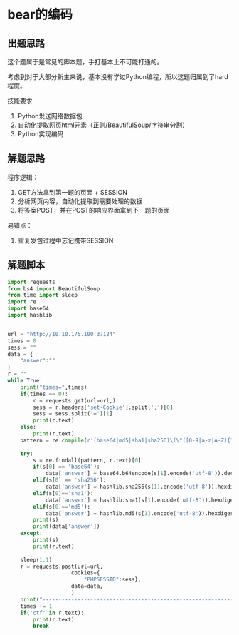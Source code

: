 # bear的编码
## 出题思路
这个题属于是常见的脚本题，手打基本上不可能打通的。

考虑到对于大部分新生来说，基本没有学过Python编程，所以这题归属到了hard程度。

技能要求

1. Python发送网络数据包
2. 自动化提取网页html元素（正则/BeautifulSoup/字符串分割）
3. Python实现编码

## 解题思路

程序逻辑：

1. GET方法拿到第一题的页面 + SESSION
2. 分析网页内容，自动化提取到需要处理的数据
3. 将答案POST，并在POST的响应界面拿到下一题的页面

易错点：

1. 重复发包过程中忘记携带SESSION

## 解题脚本

```python
import requests
from bs4 import BeautifulSoup
from time import sleep
import re
import base64
import hashlib


url = "http://10.10.175.100:37124"
times = 0
sess = ""
data = {
    "answer":""
}
r = ""
while True:
    print("times=",times)
    if(times == 0):
        r = requests.get(url=url,)
        sess = r.headers['set-Cookie'].split(';')[0]
        sess = sess.split('=')[1]
        print(r.text)
    else:
        print(r.text)
    pattern = re.compile(r'(base64|md5|sha1|sha256)\(\"([0-9|a-z|A-Z]{10,20})\"\)')
    
    try:
        s = re.findall(pattern, r.text)[0]
        if(s[0] == 'base64'):
            data['answer'] = base64.b64encode(s[1].encode('utf-8')).decode('utf-8')
        elif(s[0] == 'sha256'):
            data['answer'] = hashlib.sha256(s[1].encode('utf-8')).hexdigest()
        elif(s[0]=='sha1'):
            data['answer'] = hashlib.sha1(s[1].encode('utf-8')).hexdigest()
        elif(s[0]=='md5'):
            data['answer'] = hashlib.md5(s[1].encode('utf-8')).hexdigest()
        print(s)
        print(data['answer'])
    except:
        print(s)
        print(r.text)
    
    sleep(1.1)
    r = requests.post(url=url,
                    cookies={
                        "PHPSESSID":sess},
                    data=data,
                    )
    print("--------------------------------------------------------------------")
    times += 1
    if('ctf' in r.text):
        print(r.text)
        break
```



